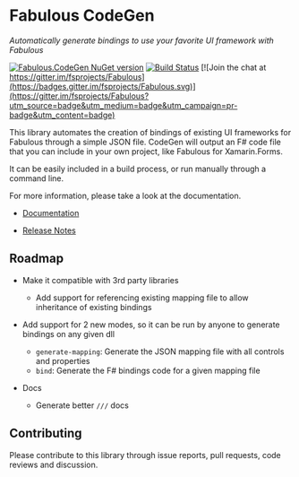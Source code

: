 Fabulous CodeGen
=======

*Automatically generate bindings to use your favorite UI framework with Fabulous*

[![Fabulous.CodeGen NuGet version](https://badge.fury.io/nu/Fabulous.CodeGen.svg)](https://badge.fury.io/nu/Fabulous.CodeGen) [![Build Status](https://dev.azure.com/timothelariviere/Fabulous/_apis/build/status/Full%20Build?branchName=master)](https://dev.azure.com/timothelariviere/Fabulous/_build/latest?definitionId=7&branchName=master) [![Join the chat at https://gitter.im/fsprojects/Fabulous](https://badges.gitter.im/fsprojects/Fabulous.svg)](https://gitter.im/fsprojects/Fabulous?utm_source=badge&utm_medium=badge&utm_campaign=pr-badge&utm_content=badge)

This library automates the creation of bindings of existing UI frameworks for Fabulous through a simple JSON file. CodeGen will output an F# code file that you can include in your own project, like Fabulous for Xamarin.Forms.

It can be easily included in a build process, or run manually through a command line.

For more information, please take a look at the documentation.

* [Documentation](https://fsprojects.github.io/Fabulous/Fabulous.CodeGen/)

* [Release Notes](../RELEASE_NOTES.md)

## Roadmap

* Make it compatible with 3rd party libraries
   * Add support for referencing existing mapping file to allow inheritance of existing bindings

* Add support for 2 new modes, so it can be run by anyone to generate bindings on any given dll
   * `generate-mapping`: Generate the JSON mapping file with all controls and properties
   * `bind`: Generate the F# bindings code for a given mapping file

* Docs
  * Generate better `///` docs

## Contributing

Please contribute to this library through issue reports, pull requests, code reviews and discussion.
